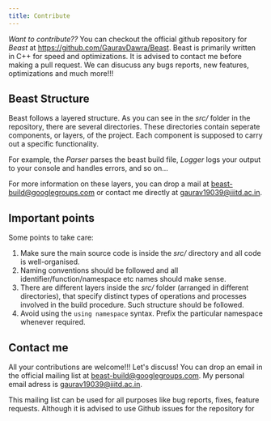 ```yaml
---
title: Contribute
---
```


*Want to contribute??*
You can checkout the official github repository for *Beast* at https://github.com/GauravDawra/Beast. Beast is primarily written in C++ for speed and optimizations. It is advised to contact me before making a pull request. We can disucuss any bugs reports, new features, optimizations and much more!!!

## Beast Structure
Beast follows a layered structure. As you can see in the *src/* folder in the repository, there are several directories. These directories contain seperate components, or layers, of the project. Each component is supposed to carry out a specific functionality.

For example, the *Parser* parses the beast build file, *Logger* logs your output to your console and handles errors, and so on...

For more information on these layers, you can drop a mail at beast-build@googlegroups.com or contact me directly at gaurav19039@iiitd.ac.in.


## Important points
Some points to take care:
1. Make sure the main source code is inside the *src/* directory and all code is well-organised.
2. Naming conventions should be followed and all identifier/function/namespace etc names should make sense.
3. There are different layers inside the *src/* folder (arranged in different directories), that specify distinct types of operations and processes involved in the build procedure. Such structure should be followed.
4. Avoid using the `using namespace` syntax. Prefix the particular namespace whenever required.

## Contact me
All your contributions are welcome!!! Let's discuss! You can drop an email in the official mailing list at beast-build@googlegroups.com. My personal email adress is gaurav19039@iiitd.ac.in.

This mailing list can be used for all purposes like bug reports, fixes, feature requests. Although it is advised to use Github issues for the repository for 

